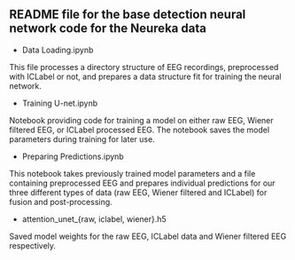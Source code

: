 ## README file for the base detection neural network code for the Neureka data


* Data Loading.ipynb

This file processes a directory structure of EEG recordings, preprocessed with ICLabel or not, and prepares a data structure
fit for training the neural network.

* Training U-net.ipynb

Notebook providing code for training a model on either raw EEG, Wiener filtered EEG, or ICLabel processed EEG. The notebook 
saves the model parameters during training for later use.

* Preparing Predictions.ipynb

This notebook takes previously trained model parameters and a file containing preprocessed EEG and prepares
individual predictions for our three different types of data (raw EEG, Wiener filtered and ICLabel) for fusion
and post-processing.


* attention_unet_{raw, iclabel, wiener}.h5

Saved model weights for the raw EEG, ICLabel data and Wiener filtered EEG respectively.
